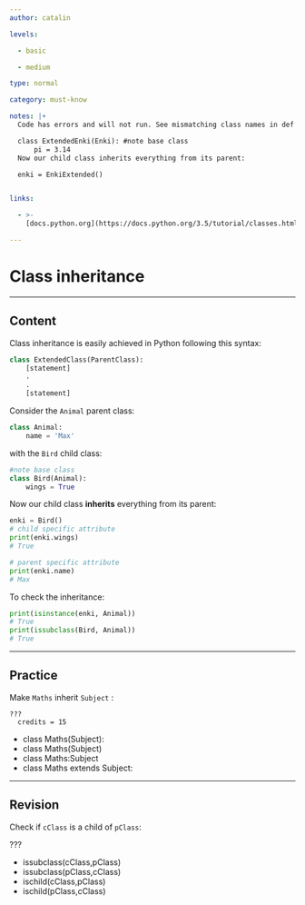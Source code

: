 ```yaml
---
author: catalin

levels:

  - basic

  - medium

type: normal

category: must-know

notes: |+
  Code has errors and will not run. See mismatching class names in def and call:

  class ExtendedEnki(Enki): #note base class
      pi = 3.14
  Now our child class inherits everything from its parent:

  enki = EnkiExtended()


links:

  - >-
    [docs.python.org](https://docs.python.org/3.5/tutorial/classes.html#inheritance){website}

---
```


# Class inheritance

---

## Content

Class inheritance is easily achieved in Python following this syntax:

```python
class ExtendedClass(ParentClass):
    [statement]
    .
    .
    [statement]
```

Consider the `Animal` parent class:

```python
class Animal:
    name = 'Max'
```

with the `Bird` child class:

```python
#note base class
class Bird(Animal):
    wings = True
```

Now our child class **inherits** everything from its parent:

```python
enki = Bird()
# child specific attribute
print(enki.wings)
# True

# parent specific attribute
print(enki.name)
# Max
```

To check the inheritance:

```python
print(isinstance(enki, Animal))
# True
print(issubclass(Bird, Animal))
# True
```

---

## Practice

Make `Maths` inherit `Subject` :

```
???
  credits = 15
```

- class Maths(Subject):
- class Maths(Subject)
- class Maths:Subject
- class Maths extends Subject:

---

## Revision

Check if `cClass` is a child of `pClass`:

???

- issubclass(cClass,pClass)
- issubclass(pClass,cClass)
- ischild(cClass,pClass)
- ischild(pClass,cClass)
